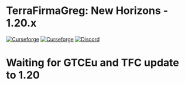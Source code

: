 # TerraFirmaGreg: New Horizons - 1.20.x

[![Curseforge](http://cf.way2muchnoise.eu/full_terrafirmagreg_downloads.svg)](https://www.curseforge.com/minecraft/modpacks/tfg-nh)  [![Curseforge](http://cf.way2muchnoise.eu/versions/For%20MC_terrafirmagreg_all.svg)](https://www.curseforge.com/minecraft/modpacks/tfg-nh) <a title="Вступайте в наш Дискорд!" href="https://discord.gg/y4khKF9zjT"><img src="https://img.shields.io/discord/400913133620822016?label=TFG%3ANH%20Discord&logo=Discord" alt="Discord"/></a>

# Waiting for GTCEu and TFC update to 1.20
